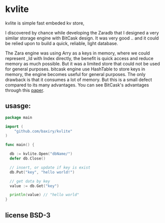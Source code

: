 # kvlite 
kvlite is simple fast embeded kv store,

I discovered by chance while developing the Zaradb that I designed a very similar storage engine with BitCask design.
It was very good .. and it could be relied upon to build a quick, reliable, light database.

The Zara engine was using Arry as a keys in memory, where we could represent _Id with Index directly, the benefit is quick access and reduce memory as much possible. But it was a limited store that could not be used for general purposes.
bitcask engine use HashTable to store keys in memory, the engine becomes useful for general purposes. The only drawback is that it consumes a lot of memory. But this is a small defect compared to its many advantages.
You can see BitCask's advantages through this [paper](https://riak.com/assets/bitcask-intro.pdf).

## usasge:

```go
package main

import (
	"github.com/baxiry/kvlite"
)

func main() {

  db := kvlite.Open("dbName/")
  defer db.Close()

  // insert, or update if key is exist
  db.Put("key", "hello world!")

  // get data by key
  value := db.Get("key")

  println(value) // "hello world"
}
```

## license BSD-3
